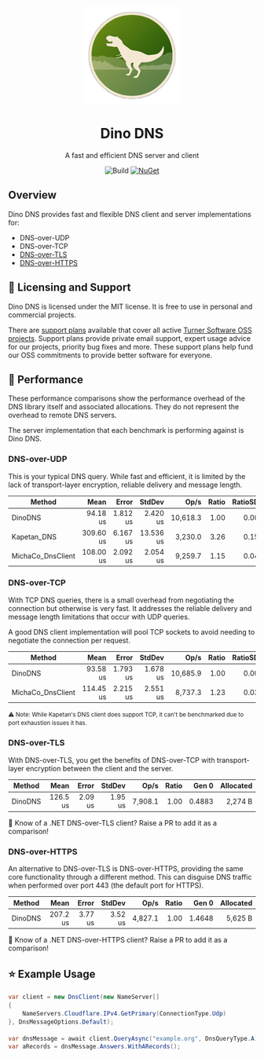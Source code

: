 ﻿<div align="center">

![Icon](images/icon.png)
# Dino DNS
A fast and efficient DNS server and client

![Build](https://img.shields.io/github/workflow/status/TurnerSoftware/DinoDNS/Build)
[![NuGet](https://img.shields.io/nuget/v/TurnerSoftware.DinoDNS.svg)](https://www.nuget.org/packages/TurnerSoftware.DinoDNS/)
</div>

## Overview

Dino DNS provides fast and flexible DNS client and server implementations for:

- DNS-over-UDP
- DNS-over-TCP
- [DNS-over-TLS](https://en.wikipedia.org/wiki/DNS-over-TLS)
- [DNS-over-HTTPS](https://en.wikipedia.org/wiki/DNS-over-HTTPS)

## 🤝 Licensing and Support

Dino DNS is licensed under the MIT license. It is free to use in personal and commercial projects.

There are [support plans](https://turnersoftware.com.au/support-plans) available that cover all active [Turner Software OSS projects](https://github.com/TurnerSoftware).
Support plans provide private email support, expert usage advice for our projects, priority bug fixes and more.
These support plans help fund our OSS commitments to provide better software for everyone.

## 🥇 Performance

These performance comparisons show the performance overhead of the DNS library itself and associated allocations.
They do not represent the overhead to remote DNS servers.

The server implementation that each benchmark is performing against is Dino DNS.

### DNS-over-UDP

This is your typical DNS query.
While fast and efficient, it is limited by the lack of transport-layer encryption, reliable delivery and message length.

|            Method |      Mean |    Error |    StdDev |     Op/s | Ratio | RatioSD |   Gen 0 | Allocated |
|------------------ |----------:|---------:|----------:|---------:|------:|--------:|--------:|----------:|
|           DinoDNS |  94.18 us | 1.812 us |  2.420 us | 10,618.3 |  1.00 |    0.00 |  0.4883 |   1,712 B |
|       Kapetan_DNS | 309.60 us | 6.167 us | 13.536 us |  3,230.0 |  3.26 |    0.15 | 23.4375 |  73,996 B |
| MichaCo_DnsClient | 108.00 us | 2.092 us |  2.054 us |  9,259.7 |  1.15 |    0.04 |  1.4648 |   4,664 B |

### DNS-over-TCP

With TCP DNS queries, there is a small overhead from negotiating the connection but otherwise is very fast.
It addresses the reliable delivery and message length limitations that occur with UDP queries.

A good DNS client implementation will pool TCP sockets to avoid needing to negotiate the connection per request.

|            Method |      Mean |    Error |   StdDev |     Op/s | Ratio | RatioSD |  Gen 0 | Allocated |
|------------------ |----------:|---------:|---------:|---------:|------:|--------:|-------:|----------:|
|           DinoDNS |  93.58 us | 1.793 us | 1.678 us | 10,685.9 |  1.00 |    0.00 | 0.4883 |   1,900 B |
| MichaCo_DnsClient | 114.45 us | 2.215 us | 2.551 us |  8,737.3 |  1.23 |    0.03 | 1.4648 |   5,067 B |

<small>
⚠ Note: While Kapetan's DNS client does support TCP, it can't be benchmarked due to port exhaustion issues it has.
</small>

### DNS-over-TLS

With DNS-over-TLS, you get the benefits of DNS-over-TCP with transport-layer encryption between the client and the server.

|  Method |     Mean |   Error |  StdDev |    Op/s | Ratio |  Gen 0 | Allocated |
|-------- |---------:|--------:|--------:|--------:|------:|-------:|----------:|
| DinoDNS | 126.5 us | 2.09 us | 1.95 us | 7,908.1 |  1.00 | 0.4883 |   2,274 B |

👋 Know of a .NET DNS-over-TLS client? Raise a PR to add it as a comparison!

### DNS-over-HTTPS

An alternative to DNS-over-TLS is DNS-over-HTTPS, providing the same core functionality through a different method.
This can disguise DNS traffic when performed over port 443 (the default port for HTTPS).

|  Method |     Mean |   Error |  StdDev |    Op/s | Ratio |  Gen 0 | Allocated |
|-------- |---------:|--------:|--------:|--------:|------:|-------:|----------:|
| DinoDNS | 207.2 us | 3.77 us | 3.52 us | 4,827.1 |  1.00 | 1.4648 |   5,625 B |

👋 Know of a .NET DNS-over-HTTPS client? Raise a PR to add it as a comparison!

## ⭐ Example Usage

```csharp
var client = new DnsClient(new NameServer[]
{
    NameServers.Cloudflare.IPv4.GetPrimary(ConnectionType.Udp)
}, DnsMessageOptions.Default);

var dnsMessage = await client.QueryAsync("example.org", DnsQueryType.A);
var aRecords = dnsMessage.Answers.WithARecords();
```
